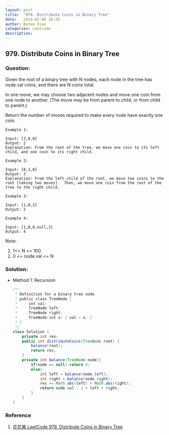 ```yaml
---
layout: post
title:  "979. Distribute Coins in Binary Tree"
date:   2019-05-08 10:39
author: Botao Xiao
categories: Leetcode
description:
---
```

## 979. Distribute Coins in Binary Tree

### Question:
Given the root of a binary tree with N nodes, each node in the tree has node.val coins, and there are N coins total.

In one move, we may choose two adjacent nodes and move one coin from one node to another.  (The move may be from parent to child, or from child to parent.)

Return the number of moves required to make every node have exactly one coin.

```
Example 1:

Input: [3,0,0]
Output: 2
Explanation: From the root of the tree, we move one coin to its left child, and one coin to its right child.

Example 2:

Input: [0,3,0]
Output: 3
Explanation: From the left child of the root, we move two coins to the root [taking two moves].  Then, we move one coin from the root of the tree to the right child.

Example 3:

Input: [1,0,2]
Output: 2

Example 4:

Input: [1,0,0,null,3]
Output: 4
```
 
Note:
1. 1<= N <= 100
2. 0 <= node.val <= N



### Solution:
* Method 1: Recursion
    ```Java
    /**
     * Definition for a binary tree node.
     * public class TreeNode {
     *     int val;
     *     TreeNode left;
     *     TreeNode right;
     *     TreeNode(int x) { val = x; }
     * }
     */
    class Solution {
        private int res;
        public int distributeCoins(TreeNode root) {
            balance(root);
            return res;
        }
        private int balance(TreeNode node){
            if(node == null) return 0;
            else{
                int left = balance(node.left);
                int right = balance(node.right);
                res += Math.abs(left) + Math.abs(right);
                return node.val - 1 + left + right;
            }
        }
    }
    ```

### Reference
1. [花花酱 LeetCode 979. Distribute Coins in Binary Tree](https://zxi.mytechroad.com/blog/tree/leetcode-979-distribute-coins-in-binary-tree/)
   